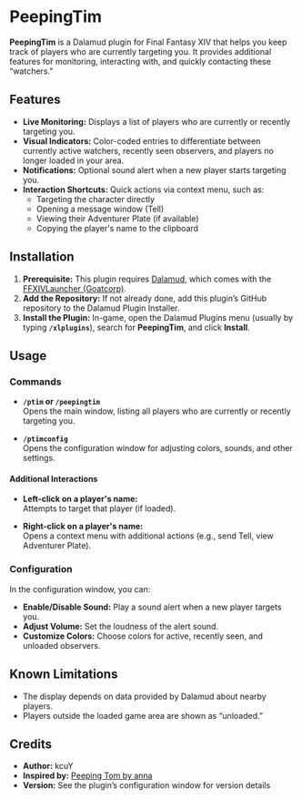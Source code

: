 # PeepingTim

**PeepingTim** is a Dalamud plugin for Final Fantasy XIV that helps you keep track of players who are currently targeting you. It provides additional features for monitoring, interacting with, and quickly contacting these “watchers.”

## Features

- **Live Monitoring:** Displays a list of players who are currently or recently targeting you.
- **Visual Indicators:** Color-coded entries to differentiate between currently active watchers, recently seen observers, and players no longer loaded in your area.
- **Notifications:** Optional sound alert when a new player starts targeting you.
- **Interaction Shortcuts:** Quick actions via context menu, such as:
  - Targeting the character directly
  - Opening a message window (Tell)
  - Viewing their Adventurer Plate (if available)
  - Copying the player's name to the clipboard

## Installation

1. **Prerequisite:** This plugin requires [Dalamud](https://github.com/goatcorp/Dalamud), which comes with the [FFXIVLauncher (Goatcorp)](https://github.com/goatcorp/FFXIVQuickLauncher).
2. **Add the Repository:** If not already done, add this plugin’s GitHub repository to the Dalamud Plugin Installer.
3. **Install the Plugin:** In-game, open the Dalamud Plugins menu (usually by typing **`/xlplugins`**), search for **PeepingTim**, and click **Install**.

## Usage

### Commands

- **`/ptim` or `/peepingtim`**  
  Opens the main window, listing all players who are currently or recently targeting you.

- **`/ptimconfig`**  
  Opens the configuration window for adjusting colors, sounds, and other settings.

#### Additional Interactions

- **Left-click on a player's name:**  
  Attempts to target that player (if loaded).
  
- **Right-click on a player's name:**  
  Opens a context menu with additional actions (e.g., send Tell, view Adventurer Plate).

### Configuration

In the configuration window, you can:

- **Enable/Disable Sound:** Play a sound alert when a new player targets you.
- **Adjust Volume:** Set the loudness of the alert sound.
- **Customize Colors:** Choose colors for active, recently seen, and unloaded observers.

## Known Limitations

- The display depends on data provided by Dalamud about nearby players.
- Players outside the loaded game area are shown as “unloaded.”

## Credits

- **Author:** kcuY  
- **Inspired by:** [Peeping Tom by anna](https://git.anna.lgbt/anna/PeepingTom/src/branch/main/Peeping%20Tom)  
- **Version:** See the plugin’s configuration window for version details